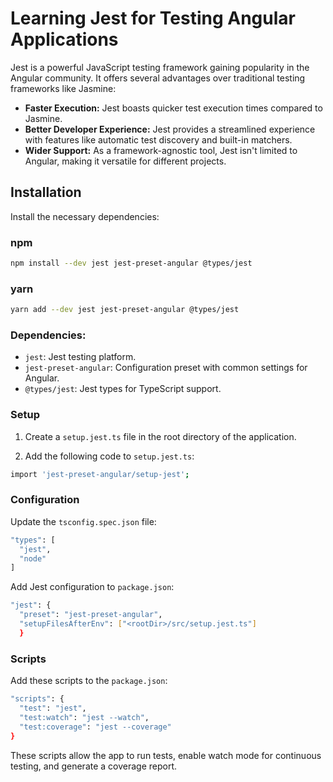 # Learning Jest for Testing Angular Applications

Jest is a powerful JavaScript testing framework gaining popularity in the Angular community. It offers several advantages over traditional testing frameworks like Jasmine:

- **Faster Execution:** Jest boasts quicker test execution times compared to Jasmine.
- **Better Developer Experience:** Jest provides a streamlined experience with features like automatic test discovery and built-in matchers.
- **Wider Support:** As a framework-agnostic tool, Jest isn't limited to Angular, making it versatile for different projects.

## Installation

Install the necessary dependencies:

### npm

```bash
npm install --dev jest jest-preset-angular @types/jest
```

### yarn

```bash
yarn add --dev jest jest-preset-angular @types/jest
```

### Dependencies:

- `jest`: Jest testing platform.
- `jest-preset-angular`: Configuration preset with common settings for Angular.
- `@types/jest`: Jest types for TypeScript support.

### Setup

1. Create a `setup.jest.ts` file in the root directory of the application.

2. Add the following code to `setup.jest.ts`:

```bash
import 'jest-preset-angular/setup-jest';
```

### Configuration

Update the `tsconfig.spec.json` file:

```bash
"types": [
  "jest",
  "node"
]

```

Add Jest configuration to `package.json`:

```bash
"jest": {
  "preset": "jest-preset-angular",
  "setupFilesAfterEnv": ["<rootDir>/src/setup.jest.ts"]
  }

```

### Scripts

Add these scripts to the `package.json`:

```bash
"scripts": {
  "test": "jest",
  "test:watch": "jest --watch",
  "test:coverage": "jest --coverage"
}

```

These scripts allow the app to run tests, enable watch mode for continuous testing, and generate a coverage report.
